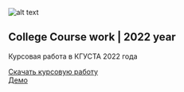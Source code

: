 ![alt text](https://pb.edu.pl/chec2020/wp-content/uploads/sites/47/2020/05/ksucta-baner.jpg)

## College Course work | 2022 year

Курсовая работа в КГУСТА 2022 года

<a id="raw-url" download href="./course_work.docx">Скачать курсовую работу</a>
<br />
<a id="raw-url" href="https://samurai-io.web.app">Демо</a>
